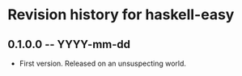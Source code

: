 # Revision history for haskell-easy

## 0.1.0.0 -- YYYY-mm-dd

* First version. Released on an unsuspecting world.
